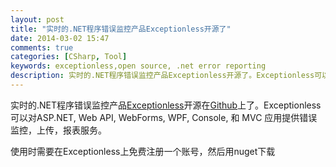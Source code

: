 ```yaml
---
layout: post
title: "实时的.NET程序错误监控产品Exceptionless开源了"
date: 2014-03-02 15:47
comments: true
categories: [CSharp, Tool]
keywords: exceptionless,open source, .net error reporting
description: 实时的.NET程序错误监控产品Exceptionless开源了。Exceptionless可以对ASP.NET, Web API, WebForms, WPF, Console, 和 MVC 应用提供错误监控，上传，报表服务。
---
```

实时的.NET程序错误监控产品[Exceptionless](http://exceptionless.com/)开源在[Github](https://github.com/exceptionless/Exceptionless)上了。Exceptionless可以对ASP.NET, Web API, WebForms, WPF, Console, 和 MVC 应用提供错误监控，上传，报表服务。

使用时需要在Exceptionless上免费注册一个账号，然后用nuget下载